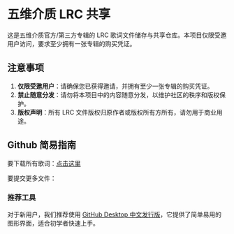# 五维介质 LRC 共享

这是五维介质官方/第三方专辑的 LRC 歌词文件储存与共享仓库。本项目仅限受邀用户访问，要求至少拥有一张专辑的购买凭证。

## 注意事项

1. **仅限受邀用户**：请确保您已获得邀请，并拥有至少一张专辑的购买凭证。
2. **禁止随意分发**：请勿将本项目中的内容随意分发，以维护社区的秩序和版权保护。
3. **版权声明**：所有 LRC 文件版权归原作者或版权所有方所有，请勿用于商业用途。

## Github 简易指南

要下载所有歌词：[点击这里](https://github.com/wuyilingwei/Medium5-LRC/archive/refs/heads/main.zip)

要提交更多文件：

### 推荐工具

对于新用户，我们推荐使用 [GitHub Desktop 中文发行版](https://github.com/zetaloop/desktop/releases/latest)，它提供了简单易用的图形界面，适合初学者快速上手。